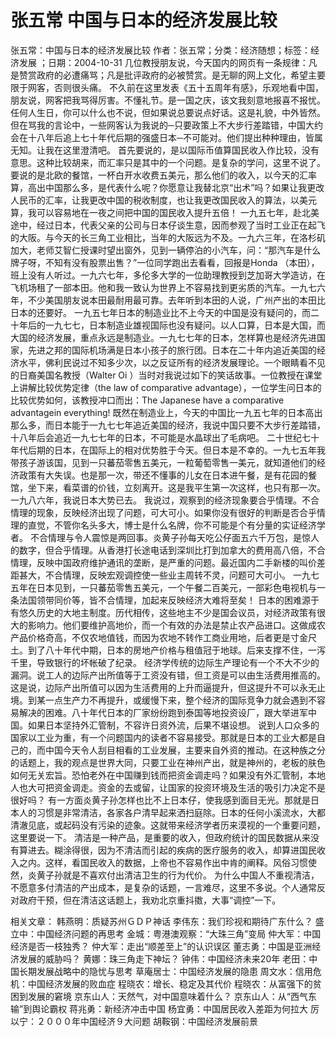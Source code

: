 # 张五常  中国与日本的经济发展比较

张五常：中国与日本的经济发展比较
作者：张五常；分类：经济随想；标签：经济发展 ；日期：2004-10-31
几位教授朋友说，今天国内的网页有一条规律：凡是赞赏政府的必遭痛骂；凡是批评政府的必被赞赏。是无聊的网上文化，希望主要限于网客，否则很头痛。
不久前在这里发表《五十五周年有感》，乐观地看中国，朋友说，网客把我骂得厉害。不懂礼节。是一国之庆，该文我刻意地报喜不报忧。任何人生日，你可以什么也不说，但如果说总要说点好话。这是礼貌，中外皆然。但在骂我的言论中，一些网客认为我说的─只要政策上不大步行差踏错，中国大约会在十八年后追上七十年代后期的强盛日本─不可能对。他们提出种种理由，皆属无知。让我在这里澄清吧。
首先要说的，是以国际币值算国民收入作比较，没有意思。这种比较胡来，而汇率只是其中的一个问题。是复杂的学问，这里不说了。要说的是北欧的餐馆，一杯白开水收费五美元，那么他们的收入，以今天的汇率算，高出中国那么多，是代表什么呢？你愿意让我替北京“出术”吗？如果让我更改人民币的汇率，让我更改中国的税收制度，也让我更改国民收入的算法，以美元算，我可以容易地在一夜之间把中国的国民收入提升五倍！
一九五七年，赴北美途中，经过日本，代表父亲的公司与日本仔谈生意，因而参观了当时工业正在起飞的大阪。与今天的长三角工业相比，当年的大阪远为不及。一九六三年，在洛杉矶加大，老师艾智仁授课时望出窗外，见到一辆停泊的小汽车，问：“那汽车是什么牌子呀，不知有没有股票出售？”一位同学跑出去看看，回报是Honda （本田），班上没有人听过。一九六七年，多伦多大学的一位助理教授到芝加哥大学造访，在飞机场租了一部本田。他和我一致认为世界上不容易找到更劣质的汽车。一九七六年，不少美国朋友说本田最耐用最可靠。去年听到本田的人说，广州产出的本田比日本的还要好。
一九五七年日本的制造业比不上今天的中国是没有疑问的，而二十年后的一九七七，日本制造业雄视国际也没有疑问。以人口算，日本是大国，而大国的经济发展，重点永远是制造业。一九七七年的日本，怎样算也是经济先进国家，先进之邦的国际机场满是日本小孩子的旅行团。日本在二十年内追近美国的经济水平，佛利民说过不知多少次，以之反证所有的经济发展理论。一个眼睛看不见的日裔美国名教授（Walter Oi ）当时对我说过如下的笑话故事。一位教授在课堂上讲解比较优势定律（the law of comparative advantage），一位学生问日本的比较优势如何，该教授冲口而出：The Japanese have a comparative advantagein everything!
既然在制造业上，今天的中国比一九五七年的日本高出那么多，而日本能于一九七七年追近美国的经济，我说中国只要不大步行差踏错，十八年后会追近一九七七年的日本，不可能是水晶球出了毛病吧。
二十世纪七十年代后期的日本，在国际上的相对优势胜于今天。但日本是不幸的。一九七五年我带孩子游该国，见到一只蕃茄零售五美元，一粒葡萄零售一美元，就知道他们的经济政策有大失误。也是那一次，带还不懂事的儿女在日本进午餐，是有花园的餐馆，坐下来，看菜谱的价钱，立刻离开。这是我平生第一次这样，也只有那一次。一九八六年，我说日本大势已去。
我说过，观察到的经济现象要合乎情理。不合情理的现象，反映经济出现了问题，可大可小。如果你没有很好的判断是否合乎情理的直觉，不管你名头多大，博士是什么名牌，你不可能是个有分量的实证经济学者。
不合情理与令人震惊是两回事。炎黄子孙每天吃公仔面五六千万包，是惊人的数字，但合乎情理。从香港打长途电话到深圳比打到加拿大的费用高八倍，不合情理，反映中国政府维护通讯的垄断，是严重的问题。最近国内二手新楼的叫价差距甚大，不合情理，反映宏观调控使一些业主周转不灵，问题可大可小。
一九七五年在日本见到，一只蕃茄零售五美元，一个午餐二百美元，一部彩色电视机与一条法国领带同价等，皆不合情理，加起来反映经济大难将至矣！
日本的困难源于有悠久历史的大地主制度。历代相传，这些地主不少是国会议员，对经济政策有很大的影响力。他们要维护高地价，而一个有效的办法是禁止农产品进口。这做成农产品价格奇高，不仅农地值钱，而因为农地不转作工商业用地，后者更是寸金尺土。到了八十年代中期，日本的房地产价格与租值冠于地球。后来支撑不住，一泻千里，导致银行的坏帐破了纪录。
经济学传统的边际生产理论有一个不大不少的漏洞。说工人的边际产出所值等于工资没有错，但工资是可以由生活费用推高的。这是说，边际产出所值可以因为生活费用的上升而逼提升，但这提升不可以永无止境。到某一点生产力不再提升，或缓慢下来，整个经济的国际竞争力就会遇到不容易解决的困难。八十年代日本的厂家纷纷跑到泰国等地投资设厂，跟大举进军中国。如果日本坚持外汇管制，不容许日资外流，后果不堪设想。
说到人口众多的国家以工业为重，有一个问题国内的读者不容易接受。那就是日本的工业大都是自己的，而中国今天令人刮目相看的工业发展，主要来自外资的推动。在这种族之分的话题上，我的观点是世界大同，只要工业在神州产出，就是神州的，老板的肤色如何无关宏旨。恐怕老外在中国赚到钱而把资金调走吗？如果没有外汇管制，本地人也大可把资金调走。资金的去或留，让国家的投资环境及生活的吸引力决定不是很好吗？
有一方面炎黄子孙怎样也比不上日本仔，使我感到面目无光。那就是日本人的习惯是非常清洁，各家各户清早起来洒扫庭除。日本的任何小溪流水，大都清澈见底，或起码没有污染的迹象。这就带来经济学者历来漠视的一个重要问题，这里要说一下。
清洁是一种产品，是重要的收入，但政府统计的国民数据从来没有算进去。糊涂得很，因为不清洁而引起的疾病的医疗服务的收入，却算进国民收入之内。这样，看国民收入的数据，上帝也不容易作出中肯的阐释。风俗习惯使然，炎黄子孙就是不喜欢付出清洁卫生的行为代价。
为什么中国人不重视清洁，不愿意多付清洁的产出成本，是复杂的话题，一言难尽，这里不多说。个人通常反对政府干预，但在清洁这话题上，我劝北京重抖擞，大事“调控”一下。

相关文章：
韩燕明：质疑苏州ＧＤＰ神话
李伟东：我们珍视和期待广东什么？
盛立中：中国经济问题的再思考
金城：粤港澳观察：“大珠三角”变局
仲大军：中国经济是否一枝独秀？
仲大军：走出“顺差至上”的认识误区
董志勇：中国是亚洲经济发展的威胁吗？
黄娜：珠三角走下神坛？
钟伟：中国经济未来20年
老田：中国长期发展战略中的隐忧与思考
草庵居士：中国经济发展的隐患
周文水：信用危机：中国经济发展的败血症
程晓农：增长、稳定及其代价
程晓农：从富强下的贫困到发展的窘境
京东山人：天然气，对中国意味着什么？
京东山人：从“西气东输”到舆论霸权
蒋兆勇：新经济冲击中国
杨宜勇：中国居民收入差距为何拉大
厉以宁：２０００年中国经济９大问题
胡鞍钢：中国经济发展前景